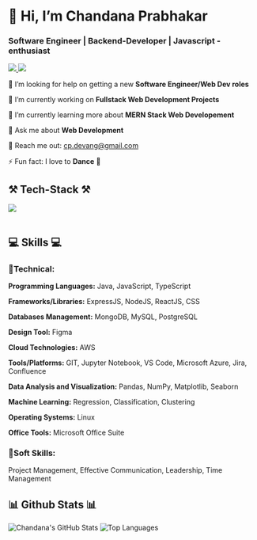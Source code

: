 <h1 align="left"> 👋 Hi, I’m Chandana Prabhakar </h1>
<h3 align="left">Software Engineer | Backend-Developer | Javascript - enthusiast</h3>
<div align="left"> 
  <a href="https://mailto:cp.devang@gmail.com/" target="_blank">
    <img src="https://img.shields.io/badge/Gmail-D14836?style=for-the-badge&logo=gmail&logoColor=white" target="_blank" />
  </a> 
  <a href="https://www.linkedin.com/in/chandana-prabhakar/" target="_blank">
    <img src="https://img.shields.io/badge/LinkedIn-0077B5?style=for-the-badge&logo=linkedin&logoColor=white" target="_blank" />
  </a>
</div>

<div align="left">
  
  🤝 I’m looking for help on getting a new **Software Engineer/Web Dev roles**
  
  🔭 I’m currently working on **Fullstack Web Development Projects** 
  
  🌱 I’m currently learning more about **MERN Stack Web Developement**
  
  💬 Ask me about **Web Development**
  
  📧 Reach me out: cp.devang@gmail.com
  
  ⚡ Fun fact: I love to **Dance** 💃

 </div>


<h2 align="left">⚒️ Tech-Stack ⚒️</h2>
<div align="left">
    <img src="https://skillicons.dev/icons?i=java,javascript,expressjs,nodejs,react,jquery,mongodb,mysql,postgresql,html,css,firebase,postman,kubernetes,docker,terraform,figma,aws,github,vscode,azure" /><br>
</div>

<br/>

<div align="left">
    <h2 align="left">💻 Skills 💻</h2>
        <h3>📕Technical: </h3>
<div>
  
  **Programming Languages:** Java, JavaScript, TypeScript
  
  **Frameworks/Libraries:** ExpressJS, NodeJS, ReactJS, CSS
  
  **Databases Management:** MongoDB, MySQL, PostgreSQL
  
  **Design Tool:** Figma
  
  **Cloud Technologies:** AWS
  
  **Tools/Platforms:** GIT, Jupyter Notebook, VS Code, Microsoft Azure, Jira, Confluence
  
  **Data Analysis and Visualization:** Pandas, NumPy, Matplotlib, Seaborn
  
  **Machine Learning:** Regression, Classification, Clustering
  
  **Operating Systems:** Linux
  
  **Office Tools:** Microsoft Office Suite
  
</div>
        <h3>📗Soft Skills:</h3>
        <div>
          Project Management, Effective Communication, Leadership, Time Management
        </div>

 </div>

<h2 align="left">📊 Github Stats 📊</h2>

![Chandana's GitHub Stats](https://github-readme-stats.vercel.app/api?username=ChandanaPrabhakar&show_icons=true&theme=radical&hide_rank=true)
![Top Languages](https://github-readme-stats.vercel.app/api/top-langs/?username=ChandanaPrabhakar&show_icons=true&theme=radical)


